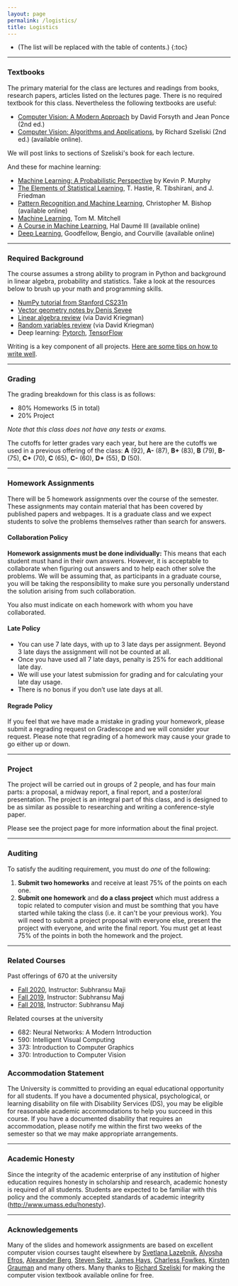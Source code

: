```yaml
---
layout: page
permalink: /logistics/
title: Logistics
---
```


* (The list will be replaced with the table of contents.)
{:toc}

***

### Textbooks
The primary material for the class are lectures and readings from books, research papers,
articles listed on the lectures page. There is no required textbook for this class. Nevertheless the
following textbooks are useful:

* [Computer Vision: A Modern Approach](http://luthuli.cs.uiuc.edu/~daf/book/book.html) by David Forsyth and Jean Ponce (2nd ed.)
* [Computer Vision: Algorithms and Applications](https://szeliski.org/Book/), by Richard Szeliski
  (2nd ed.) (available online).
  
We will post links to sections of Szeliski's book for each lecture.

And these for machine learning:
* [Machine Learning: A Probabilistic Perspective](https://probml.github.io/pml-book/) by Kevin P. Murphy
* [The Elements of Statistical Learning](https://hastie.su.domains/ElemStatLearn/), T. Hastie, R. Tibshirani, and
J. Friedman
* [Pattern Recognition and Machine
  Learning](https://www.microsoft.com/en-us/research/uploads/prod/2006/01/Bishop-Pattern-Recognition-and-Machine-Learning-2006.pdf),
  Christopher M. Bishop (available online)
* [Machine Learning](https://www.cs.cmu.edu/afs/cs.cmu.edu/user/mitchell/ftp/mlbook.html), Tom M. Mitchell
* [A Course in Machine Learning](http://ciml.info/), Hal Daumé III
  (available online)
* [Deep Learning](https://www.deeplearningbook.org/), Goodfellow,
  Bengio, and Courville (available online)

***

### Required Background

The course assumes a strong ability to program in Python and
background in linear algebra, probability and statistics. Take a look
at the resources below to brush up your math and programming skills.

* [NumPy tutorial from Stanford CS231n](https://cs231n.github.io/python-numpy-tutorial/)
* [Vector geometry notes by Denis Sevee](https://people.cs.umass.edu/~smaji/teaching/670/vectornotes.pdf)
* [Linear algebra review](https://cseweb.ucsd.edu/classes/wi05/cse252a/linear_algebra_review.pdf) (via David Kriegman)
* [Random variables review](https://cseweb.ucsd.edu/classes/wi05/cse252a/random_var_review.pdf) (via David Kriegman)
* Deep learning: [Pytorch](https://pytorch.org/), [TensorFlow](https://www.tensorflow.org/)

Writing is a key component of all projects. [Here are some tips on
how to write
well](https://docs.google.com/document/d/1cWY-L6Qu-wHKst69aDuJbi7Vtw472ZaSNHkrS_WyzqE/edit?usp=sharing).

***

### Grading

The grading breakdown for this class is as follows:

* 80% Homeworks (5 in total)
* 20% Project

*Note that this class does not have any tests or exams.*

The cutoffs for letter grades vary each year, but here are the
cutoffs we used in a previous offering of the class: **A** (92), **A-** (87), **B+**
(83), **B** (79), **B-** (75), **C+** (70), **C** (65), **C-** (60), **D+** (55), **D** (50).


***

### Homework Assignments

There will be 5 homework assignments over the course of the semester.
These assignments may contain material that has been covered by
published papers and webpages.
It is a graduate class and we expect students to solve the problems
themselves rather than search for answers.


#### Collaboration Policy

**Homework assignments must be done individually:** This means that
each student must hand in their own answers. However, it is acceptable
to collaborate when figuring out answers and to help each other solve
the problems. We will be assuming that, as participants in a graduate
course, you will be taking the responsibility to make sure you
personally understand the solution arising from such collaboration.

You also must indicate on each homework with whom you have collaborated.

#### Late Policy

* You can use 7 late days, with up to 3 late days per
  assignment. Beyond 3 late days the assignment will not be counted at all.
* Once you have used all 7 late days, penalty is 25% for each
  additional late day.
* We will use your latest submission for grading and for calculating
  your late day usage. 
* There is no bonus if you don’t use late days at all.

#### Regrade Policy

If you feel that we have made a mistake in grading your homework,
please submit a regrading request on Gradescope and we will consider
your request. Please note that regrading of a homework may cause your
grade to go either up or down.


***

### Project

The project will be carried out in groups of 2 people, and has four
main parts: a proposal, a midway report, a final report, and a
poster/oral presentation. The project is an integral part of this
class, and is designed to be as similar as possible to researching and
writing a conference-style paper.

Please see the project page for more information about the final
project.

***
### Auditing

To satisfy the auditing requirement, you must do _one_ of the
following:

1. **Submit two homeworks** and receive at least 75% of the points on
   each one.
2. **Submit one homework** and **do a class project** which must
   address a topic related to computer vision and must be somthing
   that you have started while taking the class (i.e. it can't be your
   previous work). You will need to submit a project proposal with
   everyone else, present the project with everyone, and write the
   final report. You must get at least 75% of the points in both the
   homework and the project.

***

### Related Courses

Past offerings of 670 at the university
* [Fall 2020](https://sites.google.com/view/cmpsci670), Instructor: Subhransu Maji
* [Fall 2019](https://sites.google.com/view/cmpsci670-fall19), Instructor: Subhransu Maji
* [Fall 2018](https://sites.google.com/view/cmpsci670-fall18), Instructor: Subhransu Maji

Related courses at the university
* 682: Neural Networks: A Modern Introduction
* 590: Intelligent Visual Computing
* 373: Introduction to Computer Graphics
* 370: Introduction to Computer Vision



### Accommodation Statement
The University is committed to providing an equal educational
opportunity for all students. If you have a documented physical,
psychological, or learning disability on file with Disability Services
(DS), you may be eligible for reasonable academic accommodations to
help you succeed in this course. If you have a documented disability
that requires an accommodation, please notify me within the first two
weeks of the semester so that we may make appropriate arrangements.

***
### Academic Honesty
Since the integrity of the academic enterprise of any institution of
higher education requires honesty in scholarship and research,
academic honesty is required of all students. Students are expected to
be familiar with this policy and the commonly accepted standards of
academic integrity (http://www.umass.edu/honesty).

***
### Acknowledgements
Many of the slides and homework assignments are based on excellent
computer vision courses taught elsewhere by [Svetlana Lazebnik](https://slazebni.cs.illinois.edu/), [Alyosha
Efros](http://people.eecs.berkeley.edu/~efros/), [Alexander Berg](http://acberg.com/), [Steven Seitz](https://www.smseitz.com/), [James Hays](https://faculty.cc.gatech.edu/~hays/), [Charless Fowlkes](https://www.ics.uci.edu/~fowlkes/),
[Kirsten Grauman](https://www.cs.utexas.edu/users/grauman/) and many
others. Many thanks to [Richard
Szeliski](http://szeliski.org/RichardSzeliski.htm) for making the
computer vision textbook available online for free.
